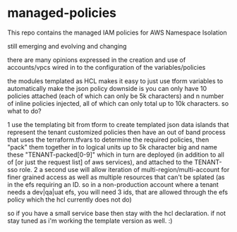 # managed-policies
This repo contains the managed IAM policies for AWS Namespace Isolation

still emerging and evolving and changing

there are many opinions expressed in the creation and use of accounts/vpcs wired in to the configuration of the variables/policies

the modules templated as HCL makes it easy to just use tform variables to automatically make the json policy
downside is
you can only have 10 policies attached (each of which can only be 5k characters) and n number of inline policies injected, all of which can only total up to 10k characters.  so what to do?

1 use the templating bit from tform to create templated json data islands that represent the tenant customized policies then have an out of band process that uses the terraform.tfvars to determine the required policies, then "pack" them together in to logical units up to 5k character big and name these "TENANT-packed[0-9]" which in turn are deployed (in addition to all of [or just the request list] of aws services), and attached to the TENANT-sso role.
2 a second use will allow iteration of multi-region/multi-account for finer grained access as well as multiple resources that can't be splated (as in the efs requiring an ID.  so in a non-production account where a tenant needs a dev|qa|uat efs, you will need 3 ids, that are allowed through the efs policy which the hcl currently does not do)

so if you have a small service base then stay with the hcl declaration.  if not stay tuned as i'm working the template version as well.  :)
